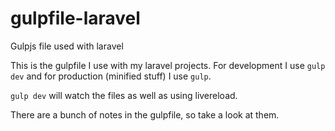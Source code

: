 gulpfile-laravel
================

Gulpjs file used with laravel

This is the gulpfile I use with my laravel projects.  For development I use `gulp dev` and for production (minified stuff) I use `gulp`.

`gulp dev` will watch the files as well as using livereload.

There are a bunch of notes in the gulpfile, so take a look at them.
